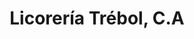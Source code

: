 ---
title: "Licorería Trébol, C.A"
url: /ciudad-guayana-puerto-ordaz/licoreria-trebol-c-a/
shop: alcohol
---